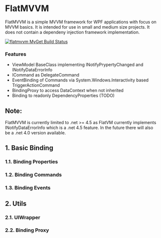 # FlatMVVM
FlatMVVM is a simple MVVM framework for WPF applications with focus on MVVM basics. It is intended for use in small and medium size projects. It does not contain a dependeny injection framework implementation.

[![flatmvvm MyGet Build Status](https://www.myget.org/BuildSource/Badge/flatmvvm?identifier=63c10aac-91d5-4311-bff7-59e86dafe8b8)](https://www.myget.org/)

### Features
+ ViewModel BaseClass implementing INotifyPrypertyChanged and INotifyDataErrorInfo
+ ICommand as DelegateCommand
+ EventBinding of Commands via System.Windows.Interactivity based TriggerActionCommand
+ BindingProxy to access DataContext when not inherited
+ Binding to readonly DependencyProperties (TODO)


## Note:
FlatMVVM is currently limited to .net >= 4.5 as FlatVM currently implements INotifyDataErrorInfo which is a .net 4.5 feature. In the future there will also be a .net 4.0 version available.

## 1. Basic Binding
### 1.1. Binding Properties
### 1.2. Binding Commands
### 1.3. Binding Events
## 2. Utils
### 2.1. UIWrapper
### 2.2. Binding Proxy
